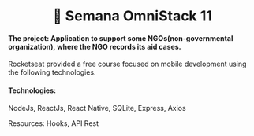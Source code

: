 <h1 align="center">
  🚀 Semana OmniStack 11
</h1>

<h4 align="left">
  The project: Application to support some NGOs(non-governmental organization), where the NGO records its aid cases.
</h4>

Rocketseat provided a free course focused on mobile development using the following technologies.

<h4 align="left">
Technologies:</h4> NodeJs, ReactJs, React Native, SQLite, Express, Axios

Resources: Hooks, API Rest
